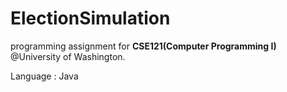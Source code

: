 # ElectionSimulation
programming assignment for <b>CSE121(Computer Programming I)</b> @University of Washington.

Language : Java
